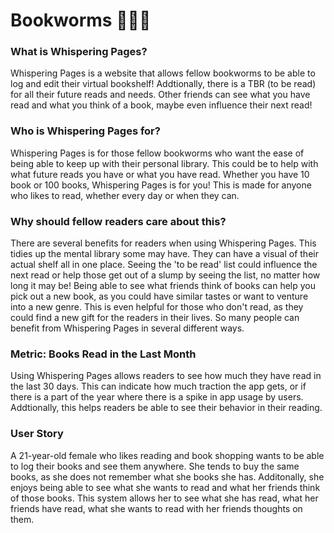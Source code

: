 # Bookworms 🐛🐛🐛

### What is Whispering Pages?
Whispering Pages is a website that allows fellow bookworms to be able to log and edit their virtual bookshelf! Addtionally, there is a TBR (to be read) for all their future reads and needs. Other friends can see what you have read and what you think of a book, maybe even influence their next read!

### Who is Whispering Pages for?
Whispering Pages is for those fellow bookworms who want the ease of being able to keep up with their personal library. This could be to help with what future reads you have or what you have read. Whether you have 10 book or 100 books, Whispering Pages is for you! This is made for anyone who likes to read, whether every day or when they can. 

### Why should fellow readers care about this?
There are several benefits for readers when using Whispering Pages. This tidies up the mental library some may have. They can have a visual of their actual shelf all in one place. Seeing the 'to be read' list could influence the next read or help those get out of a slump by seeing the list, no matter how long it may be! Being able to see what friends think of books can help you pick out a new book, as you could have similar tastes or want to venture into a new genre. This is even helpful for those who don't read, as they could find a new gift for the readers in their lives. So many people can benefit from Whispering Pages in several different ways. 

### Metric: Books Read in the Last Month
Using Whispering Pages allows readers to see how much they have read in the last 30 days. This can indicate how much traction the app gets, or if there is a part of the year where there is a spike in app usage by users. Addtionally, this helps readers be able to see their behavior in their reading.

### User Story
A 21-year-old female who likes reading and book shopping wants to be able to log their books and see them anywhere. She tends to buy the same books, as she does not remember what she books she has. Additonally, she enjoys being able to see what she wants to read and what her friends think of those books. This system allows her to see what she has read, what her friends have read, what she wants to read with her friends thoughts on them.
